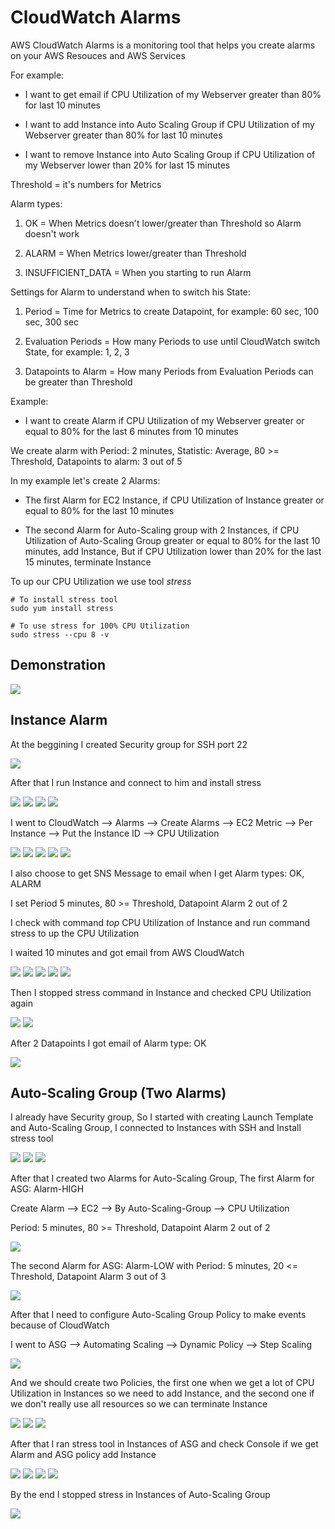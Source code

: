 # CloudWatch Alarms
AWS CloudWatch Alarms is a monitoring tool that helps you create alarms on your AWS Resouces and AWS Services

For example: 

- I want to get email if CPU Utilization of my Webserver greater than 80% for last 10 minutes

- I want to add Instance into Auto Scaling Group if CPU Utilization of my Webserver greater than 80% for last 10 minutes

- I want to remove Instance into Auto Scaling Group if CPU Utilization of my Webserver lower than 20% for last 15 minutes

Threshold = it's numbers for Metrics

Alarm types:

1. OK = When Metrics doesn't lower/greater than Threshold so Alarm doesn't work

2. ALARM = When Metrics lower/greater than Threshold

3. INSUFFICIENT_DATA = When you starting to run Alarm

Settings for Alarm to understand when to switch his State:

1. Period = Time for Metrics to create Datapoint, for example: 60 sec, 100 sec, 300 sec

2. Evaluation Periods = How many Periods to use until CloudWatch switch State, for example: 1, 2, 3

3. Datapoints to Alarm = How many Periods from Evaluation Periods can be greater than Threshold

Example: 

- I want to create Alarm if CPU Utilization of my Webserver greater or equal to 80% for the last 6 minutes from 10 minutes

We create alarm with Period: 2 minutes, Statistic: Average, 80 >= Threshold, Datapoints to alarm: 3 out of 5

In my example let's create 2 Alarms:

- The first Alarm for EC2 Instance, if CPU Utilization of Instance greater or equal to 80% for the last 10 minutes

- The second Alarm for Auto-Scaling group with 2 Instances, if CPU Utilization of Auto-Scaling Group greater or equal to 80% for the last 10 minutes, add Instance, But if CPU Utilization lower than 20% for the last 15 minutes, terminate Instance

To up our CPU Utilization we use tool *stress*

```
# To install stress tool
sudo yum install stress

# To use stress for 100% CPU Utilization
sudo stress --cpu 8 -v
```

## Demonstration

<img src="https://github.com/MatveyGuralskiy/AWS/blob/main/CloudWatch-Alarms/Screens/Demonstration.png?raw=true">

## Instance Alarm

At the beggining I created Security group for SSH port 22

<img src="https://github.com/MatveyGuralskiy/AWS/blob/main/CloudWatch-Alarms/Screens/Security-group.png?raw=true">

After that I run Instance and connect to him and install stress

<img src="https://github.com/MatveyGuralskiy/AWS/blob/main/CloudWatch-Alarms/Screens/Instance-1.png?raw=true">

<img src="https://github.com/MatveyGuralskiy/AWS/blob/main/CloudWatch-Alarms/Screens/Instance-2.png?raw=true">

<img src="https://github.com/MatveyGuralskiy/AWS/blob/main/CloudWatch-Alarms/Screens/SSH-Instance-1.png?raw=true">

<img src="https://github.com/MatveyGuralskiy/AWS/blob/main/CloudWatch-Alarms/Screens/SSH-Instance-2.png?raw=true">

I went to CloudWatch --> Alarms --> Create Alarms --> EC2 Metric --> Per Instance --> Put the Instance ID --> CPU Utilization

<img src="https://github.com/MatveyGuralskiy/AWS/blob/main/CloudWatch-Alarms/Screens/Instance-Alarm-1.png?raw=true">

<img src="https://github.com/MatveyGuralskiy/AWS/blob/main/CloudWatch-Alarms/Screens/Instance-Alarm-2.png?raw=true">

<img src="https://github.com/MatveyGuralskiy/AWS/blob/main/CloudWatch-Alarms/Screens/Instance-Alarm-3.png?raw=true">

<img src="https://github.com/MatveyGuralskiy/AWS/blob/main/CloudWatch-Alarms/Screens/Instance-Alarm-4.png?raw=true">

<img src="https://github.com/MatveyGuralskiy/AWS/blob/main/CloudWatch-Alarms/Screens/Instance-Alarm-5.png?raw=true">

I also choose to get SNS Message to email when I get Alarm types: OK, ALARM

I set Period 5 minutes, 80 >= Threshold, Datapoint Alarm 2 out of 2

I check with command *top* CPU Utilization of Instance and run command stress to up the CPU Utilization

I waited 10 minutes and got email from AWS CloudWatch

<img src="https://github.com/MatveyGuralskiy/AWS/blob/main/CloudWatch-Alarms/Screens/SSH-Instance-3-stress.png?raw=true">

<img src="https://github.com/MatveyGuralskiy/AWS/blob/main/CloudWatch-Alarms/Screens/SSH-Instance-4-stress.png?raw=true">

<img src="https://github.com/MatveyGuralskiy/AWS/blob/main/CloudWatch-Alarms/Screens/Instance-Alarm-6-stress.png?raw=true">

<img src="https://github.com/MatveyGuralskiy/AWS/blob/main/CloudWatch-Alarms/Screens/Instance-Alarm-7-stress.png?raw=true">

<img src="https://github.com/MatveyGuralskiy/AWS/blob/main/CloudWatch-Alarms/Screens/SNS-Alarm-Instance-1.png?raw=true">

Then I stopped stress command in Instance and checked CPU Utilization again

<img src="https://github.com/MatveyGuralskiy/AWS/blob/main/CloudWatch-Alarms/Screens/SSH-Instance-5-stop-stress.png?raw=true">

<img src="https://github.com/MatveyGuralskiy/AWS/blob/main/CloudWatch-Alarms/Screens/Instance-Alarm-8-stop-stress.png?raw=true">

After 2 Datapoints I got email of Alarm type: OK

<img src="https://github.com/MatveyGuralskiy/AWS/blob/main/CloudWatch-Alarms/Screens/SNS-Alarm-Instance-2.png?raw=true">

## Auto-Scaling Group (Two Alarms)

I already have Security group, So I started with creating Launch Template and Auto-Scaling Group, I connected to Instances with SSH and Install stress tool

<img src="https://github.com/MatveyGuralskiy/AWS/blob/main/CloudWatch-Alarms/Screens/Launch-Template-ASG.png?raw=true">

<img src="https://github.com/MatveyGuralskiy/AWS/blob/main/CloudWatch-Alarms/Screens/ASG-1.png?raw=true">

<img src="https://github.com/MatveyGuralskiy/AWS/blob/main/CloudWatch-Alarms/Screens/ASG-Instances-1.png?raw=true">

After that I created two Alarms for Auto-Scaling Group, The first Alarm for ASG: Alarm-HIGH

Create Alarm --> EC2 --> By Auto-Scaling-Group --> CPU Utilization

Period: 5 minutes, 80 >= Threshold, Datapoint Alarm 2 out of 2

<img src="https://github.com/MatveyGuralskiy/AWS/blob/main/CloudWatch-Alarms/Screens/ASG-Alarm-1.png?raw=true">

The second Alarm for ASG: Alarm-LOW with Period: 5 minutes, 20 <= Threshold, Datapoint Alarm 3 out of 3

<img src="https://github.com/MatveyGuralskiy/AWS/blob/main/CloudWatch-Alarms/Screens/ASG-Alarm-2.png?raw=true">

After that I need to configure Auto-Scaling Group Policy to make events because of CloudWatch

I went to ASG --> Automating Scaling --> Dynamic Policy --> Step Scaling

<img src="https://github.com/MatveyGuralskiy/AWS/blob/main/CloudWatch-Alarms/Screens/ASG-2-Policy.png?raw=true">

And we should create two Policies, the first one when we get a lot of CPU Utilization in Instances so we need to add Instance, and the second one if we don't really use all resources so we can terminate Instance

<img src="https://github.com/MatveyGuralskiy/AWS/blob/main/CloudWatch-Alarms/Screens/ASG-3-Policy.png?raw=true">

<img src="https://github.com/MatveyGuralskiy/AWS/blob/main/CloudWatch-Alarms/Screens/ASG-4-Policy.png?raw=true">

<img src="https://github.com/MatveyGuralskiy/AWS/blob/main/CloudWatch-Alarms/Screens/ASG-5-Policy.png?raw=true">

After that I ran stress tool in Instances of ASG and check Console if we get Alarm and ASG policy add Instance

<img src="https://github.com/MatveyGuralskiy/AWS/blob/main/CloudWatch-Alarms/Screens/SSH-ASG-3-stress.png?raw=true">

<img src="https://github.com/MatveyGuralskiy/AWS/blob/main/CloudWatch-Alarms/Screens/SSH-ASG-4-stress.png?raw=true">

<img src="https://github.com/MatveyGuralskiy/AWS/blob/main/CloudWatch-Alarms/Screens/ASG-Alarm-3-stress.png?raw=true">

<img src="https://github.com/MatveyGuralskiy/AWS/blob/main/CloudWatch-Alarms/Screens/ASG-Instances-2-stress.png?raw=true">

By the end I stopped stress in Instances of Auto-Scaling Group

<img src="https://github.com/MatveyGuralskiy/AWS/blob/main/CloudWatch-Alarms/Screens/SSH-ASG-5-stop-stress.png?raw=true">
